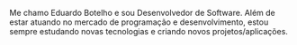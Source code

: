 Me chamo Eduardo Botelho e sou Desenvolvedor de Software. 
Além de estar atuando no mercado de programação e desenvolvimento, estou sempre estudando novas tecnologias e criando novos projetos/aplicações.
